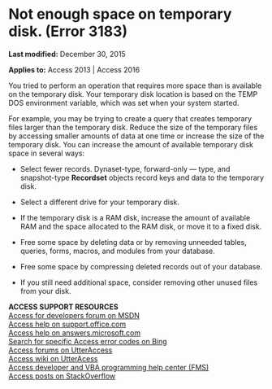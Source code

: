 
# Not enough space on temporary disk. (Error 3183)

 **Last modified:** December 30, 2015

**Applies to:** Access 2013 | Access 2016

You tried to perform an operation that requires more space than is available on the temporary disk. Your temporary disk location is based on the TEMP DOS environment variable, which was set when your system started.

For example, you may be trying to create a query that creates temporary files larger than the temporary disk. Reduce the size of the temporary files by accessing smaller amounts of data at one time or increase the size of the temporary disk.
You can increase the amount of available temporary disk space in several ways:


- Select fewer records. Dynaset-type, forward-only — type, and snapshot-type  **Recordset** objects record keys and data to the temporary disk.
    
- Select a different drive for your temporary disk.
    
- If the temporary disk is a RAM disk, increase the amount of available RAM and the space allocated to the RAM disk, or move it to a fixed disk.
    
- Free some space by deleting data or by removing unneeded tables, queries, forms, macros, and modules from your database.
    
- Free some space by compressing deleted records out of your database.
    
- If you still need additional space, consider removing other unused files from your disk.
    

 **ACCESS SUPPORT RESOURCES**<br>
[Access for developers forum on MSDN](https://social.msdn.microsoft.com/Forums/office/en-US/home?forum=accessdev)<br>
[Access help on support.office.com](https://support.office.com/search/results?query=Access)<br>
[Access help on answers.microsoft.com](http://answers.microsoft.com/en-us/office/forum/access?page=1&;tab=question&;status=all&;auth=1)<br>
[Search for specific Access error codes on Bing](http://www.bing.com/)<br>
[Access forums on UtterAccess](http://www.utteraccess.com/forum/index.php?act=idx)<br>
[Access wiki on UtterAcess](http://www.utteraccess.com/forum/index.php?act=idx)<br>
[Access developer and VBA programming help center (FMS)](http://www.fmsinc.com/MicrosoftAccess/developer/)<br>
[Access posts on StackOverflow](http://stackoverflow.com/questions/tagged/ms-access)
